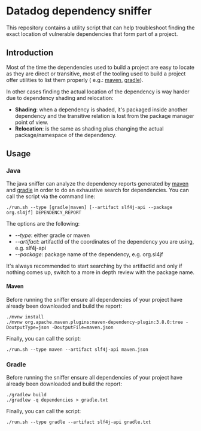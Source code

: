 # Datadog dependency sniffer

This repository contains a utility script that can help troubleshoot finding the exact location of vulnerable
dependencies that form part of a project.

## Introduction

Most of the time the dependencies used to build a project are easy to locate as they are direct or transitive, most of
the tooling used to build a project offer utilities to list them properly (
e.g.: [maven](https://maven.apache.org/plugins/maven-dependency-plugin/tree-mojo.html), [gradle](https://docs.gradle.org/current/userguide/viewing_debugging_dependencies.html)).

In other cases finding the actual location of the dependency is way harder due to dependency shading and relocation:

* **Shading**: when a dependency is shaded, it's packaged inside another dependency and the transitive relation is lost
  from the package manager point of view.
* **Relocation**: is the same as shading plus changing the actual package/namespace of the dependency.

## Usage

### Java

The java sniffer can analyze the dependency reports generated
by [maven](https://maven.apache.org/plugins/maven-dependency-plugin/tree-mojo.html)
and [gradle](https://docs.gradle.org/current/userguide/viewing_debugging_dependencies.html) in order to do an exhaustive
search for dependencies.
You can call the script via the command line:

```shell
./run.sh --type [gradle|maven] [--artifact slf4j-api --package org.sl4jf] DEPENDENCY_REPORT
```

The options are the following:

* _--type_: either gradle or maven
* _--artifact_: artifactId of the coordinates of the dependency you are using, e.g. slf4j-api
* _--package_: package name of the dependency, e.g. org.sl4jf

It's always recommended to start searching by the artifactId and only if nothing comes up, switch to a more in depth
review with the package name.

#### Maven

Before running the sniffer ensure all dependencies of your project have already been downloaded and build the report:

```shell
./mvnw install
./mvnw org.apache.maven.plugins:maven-dependency-plugin:3.8.0:tree -DoutputType=json -DoutputFile=maven.json
```

Finally, you can call the script:

```shell
./run.sh --type maven --artifact slf4j-api maven.json
```

### Gradle

Before running the sniffer ensure all dependencies of your project have already been downloaded and build the report:

```shell
./gradlew build
./gradlew -q dependencies > gradle.txt
```

Finally, you can call the script:

```shell
./run.sh --type gradle --artifact slf4j-api gradle.txt
```
